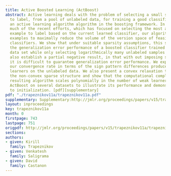 ```yaml
---
title: Active Boosted Learning (ActBoost)
abstract: Active learning deals with the problem of selecting a small subset of examples
  to label, from a pool of unlabeled data, for training a good classifier. We develop
  an active learning algorithm algorithm in the boosting framework. In contrast to
  much of the recent efforts, which has focused on selecting the most ambiguous unlabeled
  example to label based on the current learned classifier, our algorithm selects
  examples to maximally reduce the volume of the version space of feasible boosted
  classifiers. We show that under suitable sparsity assumptions, this strategy achieves
  the generalization error performance of a boosted classifier trained on the entire
  data set while only selecting logarithmically many unlabeled samples to label. We
  also establish a partial negative result, in that with out imposing structural assumptions
  it is difficult to guarantee generalization error performance. We explicitly characterize
  our convergence rate in terms of the sign pattern differences produced by the weak
  learners on the unlabeled data. We also present a convex relaxation to account for
  the non-convex sparse structure and show that the computational complexity of the
  resulting algorithm scales polynomially in the number of weak learners. We test
  ActBoost on several datasets to illustrate its performance and demonstrate its robustness
  to initialization. [pdf][supplementary]
pdf: "./trapeznikov11a/trapeznikov11a.pdf"
supplementary: Supplementary:http://jmlr.org/proceedings/papers/v15/trapeznikov11a/trapeznikov11aSupple.pdf
layout: inproceedings
key: trapeznikov11a
month: 0
firstpage: 743
lastpage: 751
origpdf: http://jmlr.org/proceedings/papers/v15/trapeznikov11a/trapeznikov11a.pdf
sections: 
authors:
- given: Kirill
  family: Trapeznikov
- given: Venkatesh
  family: Saligrama
- given: David
  family: Castanon
---
```

